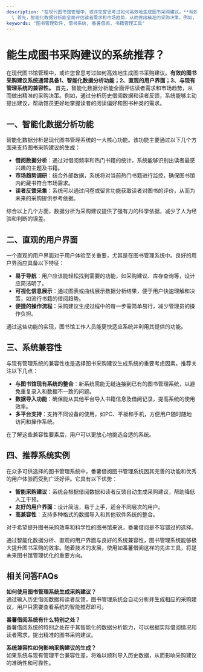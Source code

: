 ```yaml
---
description: "在现代图书馆管理中，或许您曾思考过如何高效地生成图书采购建议。**有效的图书采购建议系统通常具备1、智能化数据分析功能；2、直观的用户界面；3、与现有管理系统的兼容性。**\
  \ 首先，智能化数据分析能全面评估读者需求和市场趋势，从而做出精准的采购决策。例如，通过分析历史借阅数据和读者反馈，系统能够主动提出建议，帮助馆员更好地掌握读者的阅读偏好和图书种类的需求。"
keywords: "图书管理软件, 借书系统, 番薯借阅, 书籍管理工具"
---
```

# 能生成图书采购建议的系统推荐？

在现代图书馆管理中，或许您曾思考过如何高效地生成图书采购建议。**有效的图书采购建议系统通常具备1、智能化数据分析功能；2、直观的用户界面；3、与现有管理系统的兼容性。** 首先，智能化数据分析能全面评估读者需求和市场趋势，从而做出精准的采购决策。例如，通过分析历史借阅数据和读者反馈，系统能够主动提出建议，帮助馆员更好地掌握读者的阅读偏好和图书种类的需求。

## **一、智能化数据分析功能**

智能化数据分析是现代图书管理系统的一大核心功能。该功能主要通过以下几个方面来支持图书采购建议的生成：

- **借阅数据分析**：通过对借阅频率和热门书籍的统计，系统能够识别出读者最感兴趣的主题及书籍。
- **市场趋势调研**：结合外部数据，系统将对当前热门书籍进行监控，确保图书馆内的藏书符合市场需求。
- **读者反馈采集**：系统可以通过问卷或留言功能获取读者对图书的评价，从而为未来的采购提供参考依据。

综合以上几个方面，数据分析为采购建议提供了强有力的科学依据，减少了人为经验和判断的误差。

## **二、直观的用户界面**

一个直观的用户界面对于用户体验至关重要，尤其是在图书管理系统中。良好的用户界面应具备以下特征：

- **易于导航**：用户应该能轻松找到需要的功能，如采购建议、库存查询等，设计应简洁明了。
- **可视化信息展示**：通过图表或曲线展示数据分析结果，便于用户快速理解和决策，如流行书籍的借阅趋势。
- **便捷的操作流程**：采购建议生成过程中的每一步需简单易行，减少管理员的操作负担。

通过这些功能的实现，图书馆工作人员能更快适应系统并利用其提供的功能。

## **三、系统兼容性**

与现有管理系统的兼容性也是选择图书采购建议生成系统的重要考虑因素。推荐关注以下几点：

- **与图书馆现有系统的整合**：新系统需能无缝连接到已有的图书管理系统，以避免重复录入和数据不一致的问题。
- **数据导入功能**：确保能从其他平台导入书籍信息及借阅记录，提高系统的使用效率。
- **多平台支持**：支持不同设备的使用，如PC、平板和手机，方便用户随时随地访问和操作系统。

在了解这些兼容性要素后，用户可以更放心地挑选合适的系统。

## **四、推荐系统实例**

在众多可供选择的图书管理系统中，番薯借阅图书管理系统因其完善的功能和优秀的用户体验而受到广泛好评。它具有以下优势：

- **智能采购建议**：系统会根据借阅数据和读者反馈自动生成采购建议，帮助降低人工干预。
- **友好的用户界面**：设计简洁，易于上手，适合不同层次的用户。
- **高兼容性**：支持多种格式的数据导入和其他软件系统的整合。

对于希望提升图书采购效率和科学性的图书馆来说，番薯借阅是不容错过的选择。

通过智能化数据分析、直观的用户界面与良好的系统兼容性，图书管理系统能够极大提升图书采购的效率。随着技术的发展，使用如番薯借阅这样的先进工具，将是未来图书馆管理优化的重要方向。

## 相关问答FAQs

**如何使用图书管理系统生成采购建议？**  
通过输入历史借阅数据和读者反馈，图书管理系统会自动分析并生成相应的采购建议，用户只需要查看系统的智能推荐即可。

**番薯借阅系统有什么特别之处？**  
番薯借阅系统的特别之处在于其智能化的数据分析能力，可以根据实际借阅情况和读者需求，提出精准的图书采购建议。

**系统兼容性如何影响采购建议的生成？**  
如果系统与现有管理平台兼容性差，将难以顺利导入历史数据，从而影响采购建议的准确性和可靠性。
